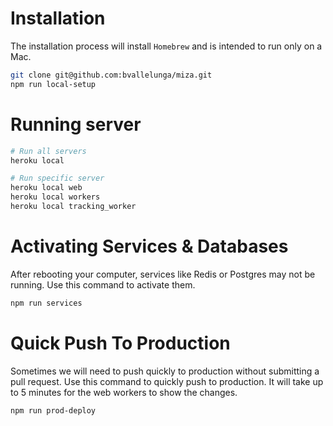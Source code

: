 # Installation
The installation process will install `Homebrew` and is
intended to run only on a Mac.
``` bash
git clone git@github.com:bvallelunga/miza.git
npm run local-setup 
```


# Running server
``` bash
# Run all servers
heroku local

# Run specific server
heroku local web
heroku local workers
heroku local tracking_worker
```


# Activating Services & Databases
After rebooting your computer, services like 
Redis or Postgres may not be running. Use this
command to activate them.

``` bash
npm run services
```


# Quick Push To Production
Sometimes we will need to push quickly to 
production without submitting a pull request.
Use this command to quickly push to production. It
will take up to 5 minutes for the web workers to show
the changes.

``` bash
npm run prod-deploy
```